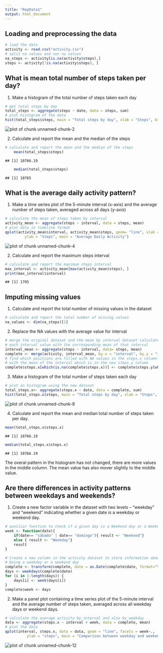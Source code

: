 ```yaml
---
title: "RepData1"
output: html_document
---
```




## Loading and preprocessing the data



```r
# load the data
activity <- read.csv("activity.csv")
# split na values and non na values 
na_steps <- activity[is.na(activity$steps),]
steps <- activity[!is.na(activity$steps), ]
```

## What is mean total number of steps taken per day?

1. Make a histogram of the total number of steps taken each day 

```r
# get total steps by day
total_steps <- aggregate(steps ~ date, data = steps, sum)
# plot histogram of the data
hist(total_steps$steps, main = "Total steps by day", xlab = "Steps", breaks = 10)
```

![plot of chunk unnamed-chunk-2](figure/unnamed-chunk-2-1.png)


2. Calculate and report the mean and the median of the steps

```r
# calculate and report the mean and the median of the steps
    mean(total_steps$steps)
```

```
## [1] 10766.19
```

```r
    median(total_steps$steps)
```

```
## [1] 10765
```

## What is the average daily activity pattern?

1. Make a time series plot of the 5-minute interval (x-axis) and the average number of steps taken, averaged across all days (y-axis)


```r
# calculate the mean of steps taken by interval
activity_mean <- aggregate(steps ~ interval, data = steps, mean)
# plot data in timeline format
qplot(activity_mean$interval, activity_mean$steps, geom= "line", xlab = "Activity Interval", 
         ylab = "Steps", main = "Average Daily Activity")
```

![plot of chunk unnamed-chunk-4](figure/unnamed-chunk-4-1.png)

2. Calculate and report the maximum steps interval

```r
# calculate and report the maximum steps interval
max_interval <- activity_mean[max(activity_mean$steps), ]
print(max_interval$interval)
```

```
## [1] 1705
```

## Imputing missing values

1. Calculate and report the total number of missing values in the dataset

```r
# calculate and report the total number of missing values
na_values <- dim(na_steps)[1]
```
2. Replace the NA values with the average value for interval

```r
# merge the original dataset and the mean by interval dataset calculated before to match
# each interval value with the corresponding mean of that interval
interval_mean <- aggregate(steps ~ interval, data= steps, mean)
complete <- merge(activity, interval_mean, by.x = "interval", by.y = "interval", all = TRUE)
# find which positions are filled with NA values in the steps.x column and replace that value
# with the mean of the interval which is in the new steps.y column
complete$steps.x[which(is.na(complete$steps.x))] <- complete$steps.y[which(is.na(complete$steps.x))]
```
3. Make a histogram of the total number of steps taken each day

```r
# plot an histogram using the new dataset
total_steps.x<- aggregate(steps.x ~ date, data = complete, sum)
hist(total_steps.x$steps, main = "Total steps by day", xlab = "Steps", breaks = 10)
```

![plot of chunk unnamed-chunk-8](figure/unnamed-chunk-8-1.png)

4. Calculate and report the mean and median total number of steps taken per day.


```r
mean(total_steps.x$steps.x)
```

```
## [1] 10766.19
```

```r
median(total_steps.x$steps.x)
```

```
## [1] 10766.19
```
The overal pattern in the histogram has not changed, there are more values in the middle column. The mean value has also mover slightly to the middle value.

## Are there differences in activity patterns between weekdays and weekends?

1. Create a new factor variable in the dataset with two levels – “weekday” and “weekend” indicating whether a given date is a weekday or weekend day.


```r
# auxiliar function to check if a given day is a Weekend day or a Weekday
week <- function(date){
    if(date== "sábado" | date== "domingo"){ result <- "Weekend"}
    else { result <- "Weekday"}
    result
}
```


```r
# Create a new column in the activity dataset to store information about a day
# being a weekday or a weekend day
complete <- transform(complete, date = as.Date(complete$date, format="%Y-%m-%d"))
days <- weekdays(complete$date)
for (i in 1:length(days)) {
    days[i] <- week(days[i])
}
complete$week <- days
```

2. Make a panel plot containing a time series plot of the 5-minute interval and the average number of steps taken, averaged across all weekday days or weekend days.


```r
# calculate the average activity by interval and also by weekday
data <- aggregate(steps.x ~ interval + week, data = complete, mean)
# plot the data
qplot(interval, steps.x, data = data, geom = "line", facets = week~., 
          ylab = "steps", main = "Comparison between weekday and weekend activity")
```

![plot of chunk unnamed-chunk-12](figure/unnamed-chunk-12-1.png)
